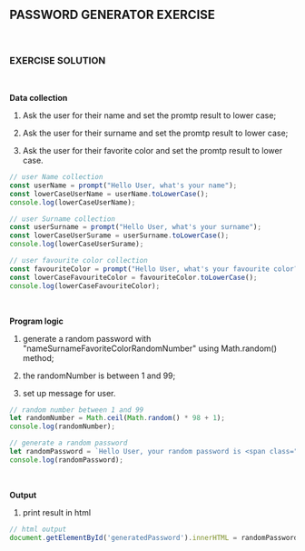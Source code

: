 ## PASSWORD GENERATOR EXERCISE

<br>

### EXERCISE SOLUTION
<br>

**Data collection**

1. Ask the user for their name and set the promtp result to lower case;

2. Ask the user for their surname and set the promtp result to lower case;

3. Ask the user for their favorite color and set the promtp result to lower case.

``` javascript
// user Name collection
const userName = prompt("Hello User, what's your name");
const lowerCaseUserName = userName.toLowerCase();
console.log(lowerCaseUserName);

// user Surname collection
const userSurname = prompt("Hello User, what's your surname");
const lowerCaseUserSurame = userSurname.toLowerCase(); 
console.log(lowerCaseUserSurame);

// user favourite color collection
const favouriteColor = prompt("Hello User, what's your favourite color?");
const lowerCaseFavouriteColor = favouriteColor.toLowerCase();
console.log(lowerCaseFavouriteColor);
```

<br>

**Program logic**

1. generate a random password with "nameSurnameFavoriteColorRandomNumber" using Math.random() method;

2. the randomNumber is between 1 and 99;

3. set up message for user.

``` javascript
// random number between 1 and 99
let randomNumber = Math.ceil(Math.random() * 98 + 1);
console.log(randomNumber);

// generate a random password
let randomPassword = `Hello User, your random password is <span class="red-text">"${lowerCaseUserName}${lowerCaseUserSurame}${lowerCaseFavouriteColor}${randomNumber}"</span>`;
console.log(randomPassword);
``` 
<br>

**Output**

1. print result in html 

``` javascript
// html output
document.getElementById('generatedPassword').innerHTML = randomPassword;
```




